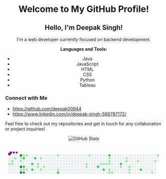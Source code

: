 <div align="center">

# Welcome to My GitHub Profile!

## Hello, I'm Deepak Singh!

I'm a web developer currently focused on backend development.

**Languages and Tools:**
- Java
- JavaScript
- HTML
- CSS
- Python
- Tableau

</div>

### Connect with Me

- https://github.com/deepak00944
- https://www.linkedin.com/in/deepak-singh-566787172/

Feel free to check out my repositories and get in touch for any collaboration or project inquiries!

<div align="center">

![GitHub Stats](https://github-readme-stats.vercel.app/api?username=deepak00944&show_icons=true&theme=radical)

</div>

### 
<svg viewBox="-16 -32 880 192" width="880" height="192" xmlns="http://www.w3.org/2000/svg"><desc>Generated with https://github.com/Platane/snk</desc><style>:root{--cb:#1b1f230a;--cs:purple;--ce:#ebedf0;--c0:#ebedf0;--c1:#9be9a8;--c2:#40c463;--c3:#30a14e;--c4:#216e39}.c{shape-rendering:geometricPrecision;fill:var(--ce);stroke-width:1px;stroke:var(--cb);animation:none 23500ms linear infinite;width:12px;height:12px}@keyframes c0{5.1%{fill:var(--c1)}5.12%,100%{fill:var(--ce)}}.c.c0{fill:var(--c1);animation-name:c0}@keyframes c1{4.25%{fill:var(--c1)}4.27%,100%{fill:var(--ce)}}.c.c1{fill:var(--c1);animation-name:c1}@keyframes c2{4.67%{fill:var(--c1)}4.69%,100%{fill:var(--ce)}}.c.c2{fill:var(--c1);animation-name:c2}@keyframes c3{1.69%{fill:var(--c1)}1.71%,100%{fill:var(--ce)}}.c.c3{fill:var(--c1);animation-name:c3}@keyframes c4{97.44%{fill:var(--c4)}97.46%,100%{fill:var(--ce)}}.c.c4{fill:var(--c4);animation-name:c4}@keyframes c5{2.54%{fill:var(--c1)}2.56%,100%{fill:var(--ce)}}.c.c5{fill:var(--c1);animation-name:c5}@keyframes c6{2.97%{fill:var(--c1)}2.99%,100%{fill:var(--ce)}}.c.c6{fill:var(--c1);animation-name:c6}@keyframes c7{95.73%{fill:var(--c4)}95.75%,100%{fill:var(--ce)}}.c.c7{fill:var(--c4);animation-name:c7}@keyframes c8{7.65%{fill:var(--c1)}7.67%,100%{fill:var(--ce)}}.c.c8{fill:var(--c1);animation-name:c8}@keyframes c9{94.88%{fill:var(--c4)}94.9%,100%{fill:var(--ce)}}.c.c9{fill:var(--c4);animation-name:c9}@keyframes ca{23.82%{fill:var(--c1)}23.84%,100%{fill:var(--ce)}}.c.ca{fill:var(--c1);animation-name:ca}@keyframes cb{92.33%{fill:var(--c2)}92.35%,100%{fill:var(--ce)}}.c.cb{fill:var(--c2);animation-name:cb}@keyframes cc{93.61%{fill:var(--c2)}93.63%,100%{fill:var(--ce)}}.c.cc{fill:var(--c2);animation-name:cc}@keyframes cd{8.08%{fill:var(--c1)}8.1%,100%{fill:var(--ce)}}.c.cd{fill:var(--c1);animation-name:cd}@keyframes ce{94.46%{fill:var(--c3)}94.48%,100%{fill:var(--ce)}}.c.ce{fill:var(--c3);animation-name:ce}@keyframes cf{23.39%{fill:var(--c1)}23.41%,100%{fill:var(--ce)}}.c.cf{fill:var(--c1);animation-name:cf}@keyframes cg{8.5%{fill:var(--c1)}8.52%,100%{fill:var(--ce)}}.c.cg{fill:var(--c1);animation-name:cg}@keyframes ch{89.35%{fill:var(--c2)}89.37%,100%{fill:var(--ce)}}.c.ch{fill:var(--c2);animation-name:ch}@keyframes ci{88.5%{fill:var(--c2)}88.52%,100%{fill:var(--ce)}}.c.ci{fill:var(--c2);animation-name:ci}@keyframes cj{90.63%{fill:var(--c2)}90.65%,100%{fill:var(--ce)}}.c.cj{fill:var(--c2);animation-name:cj}@keyframes ck{11.05%{fill:var(--c1)}11.07%,100%{fill:var(--ce)}}.c.ck{fill:var(--c1);animation-name:ck}@keyframes cl{10.63%{fill:var(--c1)}10.65%,100%{fill:var(--ce)}}.c.cl{fill:var(--c1);animation-name:cl}@keyframes cm{20.84%{fill:var(--c1)}20.86%,100%{fill:var(--ce)}}.c.cm{fill:var(--c1);animation-name:cm}@keyframes cn{13.18%{fill:var(--c1)}13.2%,100%{fill:var(--ce)}}.c.cn{fill:var(--c1);animation-name:cn}@keyframes co{12.33%{fill:var(--c1)}12.35%,100%{fill:var(--ce)}}.c.co{fill:var(--c1);animation-name:co}@keyframes cp{17.86%{fill:var(--c1)}17.88%,100%{fill:var(--ce)}}.c.cp{fill:var(--c1);animation-name:cp}@keyframes cq{15.73%{fill:var(--c1)}15.75%,100%{fill:var(--ce)}}.c.cq{fill:var(--c1);animation-name:cq}@keyframes cr{84.25%{fill:var(--c2)}84.27%,100%{fill:var(--ce)}}.c.cr{fill:var(--c2);animation-name:cr}@keyframes cs{36.16%{fill:var(--c1)}36.18%,100%{fill:var(--ce)}}.c.cs{fill:var(--c1);animation-name:cs}@keyframes ct{36.59%{fill:var(--c1)}36.61%,100%{fill:var(--ce)}}.c.ct{fill:var(--c1);animation-name:ct}@keyframes cu{34.46%{fill:var(--c1)}34.48%,100%{fill:var(--ce)}}.c.cu{fill:var(--c1);animation-name:cu}@keyframes cv{77.44%{fill:var(--c2)}77.46%,100%{fill:var(--ce)}}.c.cv{fill:var(--c2);animation-name:cv}@keyframes cw{39.14%{fill:var(--c1)}39.16%,100%{fill:var(--ce)}}.c.cw{fill:var(--c1);animation-name:cw}@keyframes cx{39.56%{fill:var(--c1)}39.58%,100%{fill:var(--ce)}}.c.cx{fill:var(--c1);animation-name:cx}@keyframes cy{76.16%{fill:var(--c2)}76.18%,100%{fill:var(--ce)}}.c.cy{fill:var(--c2);animation-name:cy}@keyframes cz{39.99%{fill:var(--c1)}40.01%,100%{fill:var(--ce)}}.c.cz{fill:var(--c1);animation-name:cz}@keyframes c10{73.18%{fill:var(--c2)}73.2%,100%{fill:var(--ce)}}.c.c10{fill:var(--c2);animation-name:c10}@keyframes c11{41.27%{fill:var(--c1)}41.29%,100%{fill:var(--ce)}}.c.c11{fill:var(--c1);animation-name:c11}@keyframes c12{40.84%{fill:var(--c1)}40.86%,100%{fill:var(--ce)}}.c.c12{fill:var(--c1);animation-name:c12}@keyframes c13{40.42%{fill:var(--c1)}40.44%,100%{fill:var(--ce)}}.c.c13{fill:var(--c1);animation-name:c13}@keyframes c14{50.63%{fill:var(--c1)}50.65%,100%{fill:var(--ce)}}.c.c14{fill:var(--c1);animation-name:c14}@keyframes c15{51.05%{fill:var(--c1)}51.07%,100%{fill:var(--ce)}}.c.c15{fill:var(--c1);animation-name:c15}@keyframes c16{51.48%{fill:var(--c1)}51.5%,100%{fill:var(--ce)}}.c.c16{fill:var(--c1);animation-name:c16}@keyframes c17{70.2%{fill:var(--c2)}70.22%,100%{fill:var(--ce)}}.c.c17{fill:var(--c2);animation-name:c17}@keyframes c18{48.5%{fill:var(--c1)}48.52%,100%{fill:var(--ce)}}.c.c18{fill:var(--c1);animation-name:c18}@keyframes c19{43.82%{fill:var(--c1)}43.84%,100%{fill:var(--ce)}}.c.c19{fill:var(--c1);animation-name:c19}@keyframes c1a{44.25%{fill:var(--c1)}44.27%,100%{fill:var(--ce)}}.c.c1a{fill:var(--c1);animation-name:c1a}@keyframes c1b{45.52%{fill:var(--c1)}45.54%,100%{fill:var(--ce)}}.c.c1b{fill:var(--c1);animation-name:c1b}@keyframes c1c{45.95%{fill:var(--c1)}45.97%,100%{fill:var(--ce)}}.c.c1c{fill:var(--c1);animation-name:c1c}@keyframes c1d{46.37%{fill:var(--c1)}46.39%,100%{fill:var(--ce)}}.c.c1d{fill:var(--c1);animation-name:c1d}@keyframes c1e{57.01%{fill:var(--c1)}57.03%,100%{fill:var(--ce)}}.c.c1e{fill:var(--c1);animation-name:c1e}@keyframes c1f{66.37%{fill:var(--c2)}66.39%,100%{fill:var(--ce)}}.c.c1f{fill:var(--c2);animation-name:c1f}@keyframes c1g{64.25%{fill:var(--c1)}64.27%,100%{fill:var(--ce)}}.c.c1g{fill:var(--c1);animation-name:c1g}@keyframes c1h{59.56%{fill:var(--c1)}59.58%,100%{fill:var(--ce)}}.c.c1h{fill:var(--c1);animation-name:c1h}@keyframes c1i{60.84%{fill:var(--c1)}60.86%,100%{fill:var(--ce)}}.c.c1i{fill:var(--c1);animation-name:c1i}.u{transform-origin:0 0;transform:scale(0,1);animation:none linear 23500ms infinite}@keyframes u0{1.69%{transform:scale(0.000,1)}1.71%,2.54%{transform:scale(0.025,1)}2.56%,2.97%{transform:scale(0.050,1)}2.99%,4.25%{transform:scale(0.075,1)}4.27%,4.67%{transform:scale(0.100,1)}4.69%,5.1%{transform:scale(0.125,1)}5.12%,7.65%{transform:scale(0.150,1)}7.67%,8.08%{transform:scale(0.175,1)}8.1%,8.5%{transform:scale(0.200,1)}8.52%,10.63%{transform:scale(0.225,1)}10.65%,11.05%{transform:scale(0.250,1)}11.07%,12.33%{transform:scale(0.275,1)}12.35%,13.18%{transform:scale(0.300,1)}13.2%,15.73%{transform:scale(0.325,1)}15.75%,17.86%{transform:scale(0.350,1)}17.88%,20.84%{transform:scale(0.375,1)}20.86%,23.39%{transform:scale(0.400,1)}23.41%,23.82%{transform:scale(0.425,1)}23.84%,34.46%{transform:scale(0.450,1)}34.48%,36.16%{transform:scale(0.475,1)}36.18%,36.59%{transform:scale(0.500,1)}36.61%,39.14%{transform:scale(0.525,1)}39.16%,39.56%{transform:scale(0.550,1)}39.58%,39.99%{transform:scale(0.575,1)}40.01%,40.42%{transform:scale(0.600,1)}40.44%,40.84%{transform:scale(0.625,1)}40.86%,41.27%{transform:scale(0.650,1)}41.29%,43.82%{transform:scale(0.675,1)}43.84%,44.25%{transform:scale(0.700,1)}44.27%,45.52%{transform:scale(0.725,1)}45.54%,45.95%{transform:scale(0.750,1)}45.97%,46.37%{transform:scale(0.775,1)}46.39%,48.5%{transform:scale(0.800,1)}48.52%,50.63%{transform:scale(0.825,1)}50.65%,51.05%{transform:scale(0.850,1)}51.07%,51.48%{transform:scale(0.875,1)}51.5%,57.01%{transform:scale(0.900,1)}57.03%,59.56%{transform:scale(0.925,1)}59.58%,60.84%{transform:scale(0.950,1)}60.86%,64.25%{transform:scale(0.975,1)}64.27%,100%{transform:scale(1.000,1)}}.u.u0{fill:var(--c1);animation-name:u0;transform-origin:0.0px 0}@keyframes u1{66.37%{transform:scale(0.000,1)}66.39%,70.2%{transform:scale(0.091,1)}70.22%,73.18%{transform:scale(0.182,1)}73.2%,76.16%{transform:scale(0.273,1)}76.18%,77.44%{transform:scale(0.364,1)}77.46%,84.25%{transform:scale(0.455,1)}84.27%,88.5%{transform:scale(0.545,1)}88.52%,89.35%{transform:scale(0.636,1)}89.37%,90.63%{transform:scale(0.727,1)}90.65%,92.33%{transform:scale(0.818,1)}92.35%,93.61%{transform:scale(0.909,1)}93.63%,100%{transform:scale(1.000,1)}}.u.u1{fill:var(--c2);animation-name:u1;transform-origin:616.7px 0}@keyframes u2{94.46%{transform:scale(0.000,1)}94.48%,100%{transform:scale(1.000,1)}}.u.u2{fill:var(--c3);animation-name:u2;transform-origin:786.3px 0}@keyframes u3{94.88%{transform:scale(0.000,1)}94.9%,95.73%{transform:scale(0.333,1)}95.75%,97.44%{transform:scale(0.667,1)}97.46%,100%{transform:scale(1.000,1)}}.u.u3{fill:var(--c4);animation-name:u3;transform-origin:801.7px 0}.s{shape-rendering:geometricPrecision;fill:var(--cs);animation:none linear 23500ms infinite}@keyframes s0{0%,99.57%{transform:translate(0px,-16px)}0.43%{transform:translate(0px,0px)}1.28%{transform:translate(32px,0px)}1.7%{transform:translate(32px,16px)}2.55%{transform:translate(64px,16px)}2.98%{transform:translate(64px,32px)}4.26%{transform:translate(16px,32px)}4.68%{transform:translate(16px,48px)}5.11%{transform:translate(0px,48px)}5.53%{transform:translate(0px,64px)}6.81%{transform:translate(48px,64px)}7.23%{transform:translate(48px,80px)}8.94%{transform:translate(112px,80px)}9.36%{transform:translate(112px,64px)}10.64%{transform:translate(160px,64px)}11.06%{transform:translate(160px,48px)}11.91%{transform:translate(192px,48px)}12.34%{transform:translate(192px,64px)}12.77%{transform:translate(176px,64px)}13.19%{transform:translate(176px,80px)}15.74%{transform:translate(272px,80px)}17.87%{transform:translate(272px,0px)}20.43%{transform:translate(176px,0px)}20.85%{transform:translate(176px,16px)}21.28%{transform:translate(160px,16px)}21.7%{transform:translate(160px,0px)}23.83%{transform:translate(80px,0px)}24.26%{transform:translate(80px,-16px)}34.04%{transform:translate(448px,-16px)}34.47%{transform:translate(448px,0px)}34.89%{transform:translate(432px,0px)}36.6%{transform:translate(432px,64px)}37.87%{transform:translate(480px,64px)}38.3%{transform:translate(480px,48px)}40.43%{transform:translate(560px,48px)}41.28%{transform:translate(560px,16px)}43.83%{transform:translate(656px,16px)}44.26%{transform:translate(656px,32px)}44.68%{transform:translate(672px,32px)}46.38%{transform:translate(672px,96px)}46.81%{transform:translate(656px,96px)}47.66%{transform:translate(656px,64px)}50.21%{transform:translate(560px,64px)}51.06%{transform:translate(560px,96px)}55.32%{transform:translate(720px,96px)}57.02%{transform:translate(720px,32px)}60%{transform:translate(832px,32px)}60.85%{transform:translate(832px,0px)}61.7%{transform:translate(800px,0px)}64.26%{transform:translate(800px,96px)}64.68%{transform:translate(784px,96px)}65.11%{transform:translate(784px,80px)}66.38%{transform:translate(736px,80px)}67.23%{transform:translate(736px,48px)}70.21%{transform:translate(624px,48px)}71.49%{transform:translate(624px,0px)}74.04%{transform:translate(528px,0px)}76.17%{transform:translate(528px,80px)}76.6%{transform:translate(512px,80px)}77.02%{transform:translate(512px,64px)}83.4%{transform:translate(272px,64px)}84.26%{transform:translate(272px,96px)}84.68%{transform:translate(256px,96px)}85.11%{transform:translate(256px,80px)}88.51%{transform:translate(128px,80px)}89.36%{transform:translate(128px,48px)}89.79%{transform:translate(144px,48px)}90.64%{transform:translate(144px,16px)}92.34%{transform:translate(80px,16px)}94.47%{transform:translate(80px,96px)}94.89%{transform:translate(64px,96px)}97.87%{transform:translate(64px,-16px)}}.s.s0{transform:translate(0px,-16px);animation-name:s0}@keyframes s1{0%,99.57%{transform:translate(16px,-16px)}0.43%{transform:translate(0px,-16px)}0.85%{transform:translate(0px,0px)}1.7%{transform:translate(32px,0px)}2.13%{transform:translate(32px,16px)}2.98%{transform:translate(64px,16px)}3.4%{transform:translate(64px,32px)}4.68%{transform:translate(16px,32px)}5.11%{transform:translate(16px,48px)}5.53%{transform:translate(0px,48px)}5.96%{transform:translate(0px,64px)}7.23%{transform:translate(48px,64px)}7.66%{transform:translate(48px,80px)}9.36%{transform:translate(112px,80px)}9.79%{transform:translate(112px,64px)}11.06%{transform:translate(160px,64px)}11.49%{transform:translate(160px,48px)}12.34%{transform:translate(192px,48px)}12.77%{transform:translate(192px,64px)}13.19%{transform:translate(176px,64px)}13.62%{transform:translate(176px,80px)}16.17%{transform:translate(272px,80px)}18.3%{transform:translate(272px,0px)}20.85%{transform:translate(176px,0px)}21.28%{transform:translate(176px,16px)}21.7%{transform:translate(160px,16px)}22.13%{transform:translate(160px,0px)}24.26%{transform:translate(80px,0px)}24.68%{transform:translate(80px,-16px)}34.47%{transform:translate(448px,-16px)}34.89%{transform:translate(448px,0px)}35.32%{transform:translate(432px,0px)}37.02%{transform:translate(432px,64px)}38.3%{transform:translate(480px,64px)}38.72%{transform:translate(480px,48px)}40.85%{transform:translate(560px,48px)}41.7%{transform:translate(560px,16px)}44.26%{transform:translate(656px,16px)}44.68%{transform:translate(656px,32px)}45.11%{transform:translate(672px,32px)}46.81%{transform:translate(672px,96px)}47.23%{transform:translate(656px,96px)}48.09%{transform:translate(656px,64px)}50.64%{transform:translate(560px,64px)}51.49%{transform:translate(560px,96px)}55.74%{transform:translate(720px,96px)}57.45%{transform:translate(720px,32px)}60.43%{transform:translate(832px,32px)}61.28%{transform:translate(832px,0px)}62.13%{transform:translate(800px,0px)}64.68%{transform:translate(800px,96px)}65.11%{transform:translate(784px,96px)}65.53%{transform:translate(784px,80px)}66.81%{transform:translate(736px,80px)}67.66%{transform:translate(736px,48px)}70.64%{transform:translate(624px,48px)}71.91%{transform:translate(624px,0px)}74.47%{transform:translate(528px,0px)}76.6%{transform:translate(528px,80px)}77.02%{transform:translate(512px,80px)}77.45%{transform:translate(512px,64px)}83.83%{transform:translate(272px,64px)}84.68%{transform:translate(272px,96px)}85.11%{transform:translate(256px,96px)}85.53%{transform:translate(256px,80px)}88.94%{transform:translate(128px,80px)}89.79%{transform:translate(128px,48px)}90.21%{transform:translate(144px,48px)}91.06%{transform:translate(144px,16px)}92.77%{transform:translate(80px,16px)}94.89%{transform:translate(80px,96px)}95.32%{transform:translate(64px,96px)}98.3%{transform:translate(64px,-16px)}}.s.s1{transform:translate(16px,-16px);animation-name:s1}@keyframes s2{0%,99.57%{transform:translate(32px,-16px)}0.85%{transform:translate(0px,-16px)}1.28%{transform:translate(0px,0px)}2.13%{transform:translate(32px,0px)}2.55%{transform:translate(32px,16px)}3.4%{transform:translate(64px,16px)}3.83%{transform:translate(64px,32px)}5.11%{transform:translate(16px,32px)}5.53%{transform:translate(16px,48px)}5.96%{transform:translate(0px,48px)}6.38%{transform:translate(0px,64px)}7.66%{transform:translate(48px,64px)}8.09%{transform:translate(48px,80px)}9.79%{transform:translate(112px,80px)}10.21%{transform:translate(112px,64px)}11.49%{transform:translate(160px,64px)}11.91%{transform:translate(160px,48px)}12.77%{transform:translate(192px,48px)}13.19%{transform:translate(192px,64px)}13.62%{transform:translate(176px,64px)}14.04%{transform:translate(176px,80px)}16.6%{transform:translate(272px,80px)}18.72%{transform:translate(272px,0px)}21.28%{transform:translate(176px,0px)}21.7%{transform:translate(176px,16px)}22.13%{transform:translate(160px,16px)}22.55%{transform:translate(160px,0px)}24.68%{transform:translate(80px,0px)}25.11%{transform:translate(80px,-16px)}34.89%{transform:translate(448px,-16px)}35.32%{transform:translate(448px,0px)}35.74%{transform:translate(432px,0px)}37.45%{transform:translate(432px,64px)}38.72%{transform:translate(480px,64px)}39.15%{transform:translate(480px,48px)}41.28%{transform:translate(560px,48px)}42.13%{transform:translate(560px,16px)}44.68%{transform:translate(656px,16px)}45.11%{transform:translate(656px,32px)}45.53%{transform:translate(672px,32px)}47.23%{transform:translate(672px,96px)}47.66%{transform:translate(656px,96px)}48.51%{transform:translate(656px,64px)}51.06%{transform:translate(560px,64px)}51.91%{transform:translate(560px,96px)}56.17%{transform:translate(720px,96px)}57.87%{transform:translate(720px,32px)}60.85%{transform:translate(832px,32px)}61.7%{transform:translate(832px,0px)}62.55%{transform:translate(800px,0px)}65.11%{transform:translate(800px,96px)}65.53%{transform:translate(784px,96px)}65.96%{transform:translate(784px,80px)}67.23%{transform:translate(736px,80px)}68.09%{transform:translate(736px,48px)}71.06%{transform:translate(624px,48px)}72.34%{transform:translate(624px,0px)}74.89%{transform:translate(528px,0px)}77.02%{transform:translate(528px,80px)}77.45%{transform:translate(512px,80px)}77.87%{transform:translate(512px,64px)}84.26%{transform:translate(272px,64px)}85.11%{transform:translate(272px,96px)}85.53%{transform:translate(256px,96px)}85.96%{transform:translate(256px,80px)}89.36%{transform:translate(128px,80px)}90.21%{transform:translate(128px,48px)}90.64%{transform:translate(144px,48px)}91.49%{transform:translate(144px,16px)}93.19%{transform:translate(80px,16px)}95.32%{transform:translate(80px,96px)}95.74%{transform:translate(64px,96px)}98.72%{transform:translate(64px,-16px)}}.s.s2{transform:translate(32px,-16px);animation-name:s2}@keyframes s3{0%,99.57%{transform:translate(48px,-16px)}1.28%{transform:translate(0px,-16px)}1.7%{transform:translate(0px,0px)}2.55%{transform:translate(32px,0px)}2.98%{transform:translate(32px,16px)}3.83%{transform:translate(64px,16px)}4.26%{transform:translate(64px,32px)}5.53%{transform:translate(16px,32px)}5.96%{transform:translate(16px,48px)}6.38%{transform:translate(0px,48px)}6.81%{transform:translate(0px,64px)}8.09%{transform:translate(48px,64px)}8.51%{transform:translate(48px,80px)}10.21%{transform:translate(112px,80px)}10.64%{transform:translate(112px,64px)}11.91%{transform:translate(160px,64px)}12.34%{transform:translate(160px,48px)}13.19%{transform:translate(192px,48px)}13.62%{transform:translate(192px,64px)}14.04%{transform:translate(176px,64px)}14.47%{transform:translate(176px,80px)}17.02%{transform:translate(272px,80px)}19.15%{transform:translate(272px,0px)}21.7%{transform:translate(176px,0px)}22.13%{transform:translate(176px,16px)}22.55%{transform:translate(160px,16px)}22.98%{transform:translate(160px,0px)}25.11%{transform:translate(80px,0px)}25.53%{transform:translate(80px,-16px)}35.32%{transform:translate(448px,-16px)}35.74%{transform:translate(448px,0px)}36.17%{transform:translate(432px,0px)}37.87%{transform:translate(432px,64px)}39.15%{transform:translate(480px,64px)}39.57%{transform:translate(480px,48px)}41.7%{transform:translate(560px,48px)}42.55%{transform:translate(560px,16px)}45.11%{transform:translate(656px,16px)}45.53%{transform:translate(656px,32px)}45.96%{transform:translate(672px,32px)}47.66%{transform:translate(672px,96px)}48.09%{transform:translate(656px,96px)}48.94%{transform:translate(656px,64px)}51.49%{transform:translate(560px,64px)}52.34%{transform:translate(560px,96px)}56.6%{transform:translate(720px,96px)}58.3%{transform:translate(720px,32px)}61.28%{transform:translate(832px,32px)}62.13%{transform:translate(832px,0px)}62.98%{transform:translate(800px,0px)}65.53%{transform:translate(800px,96px)}65.96%{transform:translate(784px,96px)}66.38%{transform:translate(784px,80px)}67.66%{transform:translate(736px,80px)}68.51%{transform:translate(736px,48px)}71.49%{transform:translate(624px,48px)}72.77%{transform:translate(624px,0px)}75.32%{transform:translate(528px,0px)}77.45%{transform:translate(528px,80px)}77.87%{transform:translate(512px,80px)}78.3%{transform:translate(512px,64px)}84.68%{transform:translate(272px,64px)}85.53%{transform:translate(272px,96px)}85.96%{transform:translate(256px,96px)}86.38%{transform:translate(256px,80px)}89.79%{transform:translate(128px,80px)}90.64%{transform:translate(128px,48px)}91.06%{transform:translate(144px,48px)}91.91%{transform:translate(144px,16px)}93.62%{transform:translate(80px,16px)}95.74%{transform:translate(80px,96px)}96.17%{transform:translate(64px,96px)}99.15%{transform:translate(64px,-16px)}}.s.s3{transform:translate(48px,-16px);animation-name:s3}</style><rect class="c" x="2" y="2" rx="2" ry="2"/><rect class="c" x="2" y="18" rx="2" ry="2"/><rect class="c" x="2" y="34" rx="2" ry="2"/><rect class="c c0" x="2" y="50" rx="2" ry="2"/><rect class="c" x="2" y="66" rx="2" ry="2"/><rect class="c" x="2" y="82" rx="2" ry="2"/><rect class="c" x="2" y="98" rx="2" ry="2"/><rect class="c" x="18" y="2" rx="2" ry="2"/><rect class="c" x="18" y="18" rx="2" ry="2"/><rect class="c c1" x="18" y="34" rx="2" ry="2"/><rect class="c c2" x="18" y="50" rx="2" ry="2"/><rect class="c" x="18" y="66" rx="2" ry="2"/><rect class="c" x="18" y="82" rx="2" ry="2"/><rect class="c" x="18" y="98" rx="2" ry="2"/><rect class="c" x="34" y="2" rx="2" ry="2"/><rect class="c c3" x="34" y="18" rx="2" ry="2"/><rect class="c" x="34" y="34" rx="2" ry="2"/><rect class="c" x="34" y="50" rx="2" ry="2"/><rect class="c" x="34" y="66" rx="2" ry="2"/><rect class="c" x="34" y="82" rx="2" ry="2"/><rect class="c" x="34" y="98" rx="2" ry="2"/><rect class="c" x="50" y="2" rx="2" ry="2"/><rect class="c" x="50" y="18" rx="2" ry="2"/><rect class="c" x="50" y="34" rx="2" ry="2"/><rect class="c" x="50" y="50" rx="2" ry="2"/><rect class="c" x="50" y="66" rx="2" ry="2"/><rect class="c" x="50" y="82" rx="2" ry="2"/><rect class="c" x="50" y="98" rx="2" ry="2"/><rect class="c c4" x="66" y="2" rx="2" ry="2"/><rect class="c c5" x="66" y="18" rx="2" ry="2"/><rect class="c c6" x="66" y="34" rx="2" ry="2"/><rect class="c" x="66" y="50" rx="2" ry="2"/><rect class="c c7" x="66" y="66" rx="2" ry="2"/><rect class="c c8" x="66" y="82" rx="2" ry="2"/><rect class="c c9" x="66" y="98" rx="2" ry="2"/><rect class="c ca" x="82" y="2" rx="2" ry="2"/><rect class="c cb" x="82" y="18" rx="2" ry="2"/><rect class="c" x="82" y="34" rx="2" ry="2"/><rect class="c" x="82" y="50" rx="2" ry="2"/><rect class="c cc" x="82" y="66" rx="2" ry="2"/><rect class="c cd" x="82" y="82" rx="2" ry="2"/><rect class="c ce" x="82" y="98" rx="2" ry="2"/><rect class="c cf" x="98" y="2" rx="2" ry="2"/><rect class="c" x="98" y="18" rx="2" ry="2"/><rect class="c" x="98" y="34" rx="2" ry="2"/><rect class="c" x="98" y="50" rx="2" ry="2"/><rect class="c" x="98" y="66" rx="2" ry="2"/><rect class="c cg" x="98" y="82" rx="2" ry="2"/><rect class="c" x="98" y="98" rx="2" ry="2"/><rect class="c" x="114" y="2" rx="2" ry="2"/><rect class="c" x="114" y="18" rx="2" ry="2"/><rect class="c" x="114" y="34" rx="2" ry="2"/><rect class="c" x="114" y="50" rx="2" ry="2"/><rect class="c" x="114" y="66" rx="2" ry="2"/><rect class="c" x="114" y="82" rx="2" ry="2"/><rect class="c" x="114" y="98" rx="2" ry="2"/><rect class="c" x="130" y="2" rx="2" ry="2"/><rect class="c" x="130" y="18" rx="2" ry="2"/><rect class="c" x="130" y="34" rx="2" ry="2"/><rect class="c ch" x="130" y="50" rx="2" ry="2"/><rect class="c" x="130" y="66" rx="2" ry="2"/><rect class="c ci" x="130" y="82" rx="2" ry="2"/><rect class="c" x="130" y="98" rx="2" ry="2"/><rect class="c" x="146" y="2" rx="2" ry="2"/><rect class="c cj" x="146" y="18" rx="2" ry="2"/><rect class="c" x="146" y="34" rx="2" ry="2"/><rect class="c" x="146" y="50" rx="2" ry="2"/><rect class="c" x="146" y="66" rx="2" ry="2"/><rect class="c" x="146" y="82" rx="2" ry="2"/><rect class="c" x="146" y="98" rx="2" ry="2"/><rect class="c" x="162" y="2" rx="2" ry="2"/><rect class="c" x="162" y="18" rx="2" ry="2"/><rect class="c" x="162" y="34" rx="2" ry="2"/><rect class="c ck" x="162" y="50" rx="2" ry="2"/><rect class="c cl" x="162" y="66" rx="2" ry="2"/><rect class="c" x="162" y="82" rx="2" ry="2"/><rect class="c" x="162" y="98" rx="2" ry="2"/><rect class="c" x="178" y="2" rx="2" ry="2"/><rect class="c cm" x="178" y="18" rx="2" ry="2"/><rect class="c" x="178" y="34" rx="2" ry="2"/><rect class="c" x="178" y="50" rx="2" ry="2"/><rect class="c" x="178" y="66" rx="2" ry="2"/><rect class="c cn" x="178" y="82" rx="2" ry="2"/><rect class="c" x="178" y="98" rx="2" ry="2"/><rect class="c" x="194" y="2" rx="2" ry="2"/><rect class="c" x="194" y="18" rx="2" ry="2"/><rect class="c" x="194" y="34" rx="2" ry="2"/><rect class="c" x="194" y="50" rx="2" ry="2"/><rect class="c co" x="194" y="66" rx="2" ry="2"/><rect class="c" x="194" y="82" rx="2" ry="2"/><rect class="c" x="194" y="98" rx="2" ry="2"/><rect class="c" x="210" y="2" rx="2" ry="2"/><rect class="c" x="210" y="18" rx="2" ry="2"/><rect class="c" x="210" y="34" rx="2" ry="2"/><rect class="c" x="210" y="50" rx="2" ry="2"/><rect class="c" x="210" y="66" rx="2" ry="2"/><rect class="c" x="210" y="82" rx="2" ry="2"/><rect class="c" x="210" y="98" rx="2" ry="2"/><rect class="c" x="226" y="2" rx="2" ry="2"/><rect class="c" x="226" y="18" rx="2" ry="2"/><rect class="c" x="226" y="34" rx="2" ry="2"/><rect class="c" x="226" y="50" rx="2" ry="2"/><rect class="c" x="226" y="66" rx="2" ry="2"/><rect class="c" x="226" y="82" rx="2" ry="2"/><rect class="c" x="226" y="98" rx="2" ry="2"/><rect class="c" x="242" y="2" rx="2" ry="2"/><rect class="c" x="242" y="18" rx="2" ry="2"/><rect class="c" x="242" y="34" rx="2" ry="2"/><rect class="c" x="242" y="50" rx="2" ry="2"/><rect class="c" x="242" y="66" rx="2" ry="2"/><rect class="c" x="242" y="82" rx="2" ry="2"/><rect class="c" x="242" y="98" rx="2" ry="2"/><rect class="c" x="258" y="2" rx="2" ry="2"/><rect class="c" x="258" y="18" rx="2" ry="2"/><rect class="c" x="258" y="34" rx="2" ry="2"/><rect class="c" x="258" y="50" rx="2" ry="2"/><rect class="c" x="258" y="66" rx="2" ry="2"/><rect class="c" x="258" y="82" rx="2" ry="2"/><rect class="c" x="258" y="98" rx="2" ry="2"/><rect class="c cp" x="274" y="2" rx="2" ry="2"/><rect class="c" x="274" y="18" rx="2" ry="2"/><rect class="c" x="274" y="34" rx="2" ry="2"/><rect class="c" x="274" y="50" rx="2" ry="2"/><rect class="c" x="274" y="66" rx="2" ry="2"/><rect class="c cq" x="274" y="82" rx="2" ry="2"/><rect class="c cr" x="274" y="98" rx="2" ry="2"/><rect class="c" x="290" y="2" rx="2" ry="2"/><rect class="c" x="290" y="18" rx="2" ry="2"/><rect class="c" x="290" y="34" rx="2" ry="2"/><rect class="c" x="290" y="50" rx="2" ry="2"/><rect class="c" x="290" y="66" rx="2" ry="2"/><rect class="c" x="290" y="82" rx="2" ry="2"/><rect class="c" x="290" y="98" rx="2" ry="2"/><rect class="c" x="306" y="2" rx="2" ry="2"/><rect class="c" x="306" y="18" rx="2" ry="2"/><rect class="c" x="306" y="34" rx="2" ry="2"/><rect class="c" x="306" y="50" rx="2" ry="2"/><rect class="c" x="306" y="66" rx="2" ry="2"/><rect class="c" x="306" y="82" rx="2" ry="2"/><rect class="c" x="306" y="98" rx="2" ry="2"/><rect class="c" x="322" y="2" rx="2" ry="2"/><rect class="c" x="322" y="18" rx="2" ry="2"/><rect class="c" x="322" y="34" rx="2" ry="2"/><rect class="c" x="322" y="50" rx="2" ry="2"/><rect class="c" x="322" y="66" rx="2" ry="2"/><rect class="c" x="322" y="82" rx="2" ry="2"/><rect class="c" x="322" y="98" rx="2" ry="2"/><rect class="c" x="338" y="2" rx="2" ry="2"/><rect class="c" x="338" y="18" rx="2" ry="2"/><rect class="c" x="338" y="34" rx="2" ry="2"/><rect class="c" x="338" y="50" rx="2" ry="2"/><rect class="c" x="338" y="66" rx="2" ry="2"/><rect class="c" x="338" y="82" rx="2" ry="2"/><rect class="c" x="338" y="98" rx="2" ry="2"/><rect class="c" x="354" y="2" rx="2" ry="2"/><rect class="c" x="354" y="18" rx="2" ry="2"/><rect class="c" x="354" y="34" rx="2" ry="2"/><rect class="c" x="354" y="50" rx="2" ry="2"/><rect class="c" x="354" y="66" rx="2" ry="2"/><rect class="c" x="354" y="82" rx="2" ry="2"/><rect class="c" x="354" y="98" rx="2" ry="2"/><rect class="c" x="370" y="2" rx="2" ry="2"/><rect class="c" x="370" y="18" rx="2" ry="2"/><rect class="c" x="370" y="34" rx="2" ry="2"/><rect class="c" x="370" y="50" rx="2" ry="2"/><rect class="c" x="370" y="66" rx="2" ry="2"/><rect class="c" x="370" y="82" rx="2" ry="2"/><rect class="c" x="370" y="98" rx="2" ry="2"/><rect class="c" x="386" y="2" rx="2" ry="2"/><rect class="c" x="386" y="18" rx="2" ry="2"/><rect class="c" x="386" y="34" rx="2" ry="2"/><rect class="c" x="386" y="50" rx="2" ry="2"/><rect class="c" x="386" y="66" rx="2" ry="2"/><rect class="c" x="386" y="82" rx="2" ry="2"/><rect class="c" x="386" y="98" rx="2" ry="2"/><rect class="c" x="402" y="2" rx="2" ry="2"/><rect class="c" x="402" y="18" rx="2" ry="2"/><rect class="c" x="402" y="34" rx="2" ry="2"/><rect class="c" x="402" y="50" rx="2" ry="2"/><rect class="c" x="402" y="66" rx="2" ry="2"/><rect class="c" x="402" y="82" rx="2" ry="2"/><rect class="c" x="402" y="98" rx="2" ry="2"/><rect class="c" x="418" y="2" rx="2" ry="2"/><rect class="c" x="418" y="18" rx="2" ry="2"/><rect class="c" x="418" y="34" rx="2" ry="2"/><rect class="c" x="418" y="50" rx="2" ry="2"/><rect class="c" x="418" y="66" rx="2" ry="2"/><rect class="c" x="418" y="82" rx="2" ry="2"/><rect class="c" x="418" y="98" rx="2" ry="2"/><rect class="c" x="434" y="2" rx="2" ry="2"/><rect class="c" x="434" y="18" rx="2" ry="2"/><rect class="c" x="434" y="34" rx="2" ry="2"/><rect class="c cs" x="434" y="50" rx="2" ry="2"/><rect class="c ct" x="434" y="66" rx="2" ry="2"/><rect class="c" x="434" y="82" rx="2" ry="2"/><rect class="c" x="434" y="98" rx="2" ry="2"/><rect class="c cu" x="450" y="2" rx="2" ry="2"/><rect class="c" x="450" y="18" rx="2" ry="2"/><rect class="c" x="450" y="34" rx="2" ry="2"/><rect class="c" x="450" y="50" rx="2" ry="2"/><rect class="c" x="450" y="66" rx="2" ry="2"/><rect class="c" x="450" y="82" rx="2" ry="2"/><rect class="c" x="450" y="98" rx="2" ry="2"/><rect class="c" x="466" y="2" rx="2" ry="2"/><rect class="c" x="466" y="18" rx="2" ry="2"/><rect class="c" x="466" y="34" rx="2" ry="2"/><rect class="c" x="466" y="50" rx="2" ry="2"/><rect class="c" x="466" y="66" rx="2" ry="2"/><rect class="c" x="466" y="82" rx="2" ry="2"/><rect class="c" x="466" y="98" rx="2" ry="2"/><rect class="c" x="482" y="2" rx="2" ry="2"/><rect class="c" x="482" y="18" rx="2" ry="2"/><rect class="c" x="482" y="34" rx="2" ry="2"/><rect class="c" x="482" y="50" rx="2" ry="2"/><rect class="c" x="482" y="66" rx="2" ry="2"/><rect class="c" x="482" y="82" rx="2" ry="2"/><rect class="c" x="482" y="98" rx="2" ry="2"/><rect class="c" x="498" y="2" rx="2" ry="2"/><rect class="c" x="498" y="18" rx="2" ry="2"/><rect class="c" x="498" y="34" rx="2" ry="2"/><rect class="c" x="498" y="50" rx="2" ry="2"/><rect class="c cv" x="498" y="66" rx="2" ry="2"/><rect class="c" x="498" y="82" rx="2" ry="2"/><rect class="c" x="498" y="98" rx="2" ry="2"/><rect class="c" x="514" y="2" rx="2" ry="2"/><rect class="c" x="514" y="18" rx="2" ry="2"/><rect class="c" x="514" y="34" rx="2" ry="2"/><rect class="c cw" x="514" y="50" rx="2" ry="2"/><rect class="c" x="514" y="66" rx="2" ry="2"/><rect class="c" x="514" y="82" rx="2" ry="2"/><rect class="c" x="514" y="98" rx="2" ry="2"/><rect class="c" x="530" y="2" rx="2" ry="2"/><rect class="c" x="530" y="18" rx="2" ry="2"/><rect class="c" x="530" y="34" rx="2" ry="2"/><rect class="c cx" x="530" y="50" rx="2" ry="2"/><rect class="c" x="530" y="66" rx="2" ry="2"/><rect class="c cy" x="530" y="82" rx="2" ry="2"/><rect class="c" x="530" y="98" rx="2" ry="2"/><rect class="c" x="546" y="2" rx="2" ry="2"/><rect class="c" x="546" y="18" rx="2" ry="2"/><rect class="c" x="546" y="34" rx="2" ry="2"/><rect class="c cz" x="546" y="50" rx="2" ry="2"/><rect class="c" x="546" y="66" rx="2" ry="2"/><rect class="c" x="546" y="82" rx="2" ry="2"/><rect class="c" x="546" y="98" rx="2" ry="2"/><rect class="c c10" x="562" y="2" rx="2" ry="2"/><rect class="c c11" x="562" y="18" rx="2" ry="2"/><rect class="c c12" x="562" y="34" rx="2" ry="2"/><rect class="c c13" x="562" y="50" rx="2" ry="2"/><rect class="c" x="562" y="66" rx="2" ry="2"/><rect class="c c14" x="562" y="82" rx="2" ry="2"/><rect class="c c15" x="562" y="98" rx="2" ry="2"/><rect class="c" x="578" y="2" rx="2" ry="2"/><rect class="c" x="578" y="18" rx="2" ry="2"/><rect class="c" x="578" y="34" rx="2" ry="2"/><rect class="c" x="578" y="50" rx="2" ry="2"/><rect class="c" x="578" y="66" rx="2" ry="2"/><rect class="c" x="578" y="82" rx="2" ry="2"/><rect class="c c16" x="578" y="98" rx="2" ry="2"/><rect class="c" x="594" y="2" rx="2" ry="2"/><rect class="c" x="594" y="18" rx="2" ry="2"/><rect class="c" x="594" y="34" rx="2" ry="2"/><rect class="c" x="594" y="50" rx="2" ry="2"/><rect class="c" x="594" y="66" rx="2" ry="2"/><rect class="c" x="594" y="82" rx="2" ry="2"/><rect class="c" x="594" y="98" rx="2" ry="2"/><rect class="c" x="610" y="2" rx="2" ry="2"/><rect class="c" x="610" y="18" rx="2" ry="2"/><rect class="c" x="610" y="34" rx="2" ry="2"/><rect class="c" x="610" y="50" rx="2" ry="2"/><rect class="c" x="610" y="66" rx="2" ry="2"/><rect class="c" x="610" y="82" rx="2" ry="2"/><rect class="c" x="610" y="98" rx="2" ry="2"/><rect class="c" x="626" y="2" rx="2" ry="2"/><rect class="c" x="626" y="18" rx="2" ry="2"/><rect class="c" x="626" y="34" rx="2" ry="2"/><rect class="c c17" x="626" y="50" rx="2" ry="2"/><rect class="c c18" x="626" y="66" rx="2" ry="2"/><rect class="c" x="626" y="82" rx="2" ry="2"/><rect class="c" x="626" y="98" rx="2" ry="2"/><rect class="c" x="642" y="2" rx="2" ry="2"/><rect class="c" x="642" y="18" rx="2" ry="2"/><rect class="c" x="642" y="34" rx="2" ry="2"/><rect class="c" x="642" y="50" rx="2" ry="2"/><rect class="c" x="642" y="66" rx="2" ry="2"/><rect class="c" x="642" y="82" rx="2" ry="2"/><rect class="c" x="642" y="98" rx="2" ry="2"/><rect class="c" x="658" y="2" rx="2" ry="2"/><rect class="c c19" x="658" y="18" rx="2" ry="2"/><rect class="c c1a" x="658" y="34" rx="2" ry="2"/><rect class="c" x="658" y="50" rx="2" ry="2"/><rect class="c" x="658" y="66" rx="2" ry="2"/><rect class="c" x="658" y="82" rx="2" ry="2"/><rect class="c" x="658" y="98" rx="2" ry="2"/><rect class="c" x="674" y="2" rx="2" ry="2"/><rect class="c" x="674" y="18" rx="2" ry="2"/><rect class="c" x="674" y="34" rx="2" ry="2"/><rect class="c" x="674" y="50" rx="2" ry="2"/><rect class="c c1b" x="674" y="66" rx="2" ry="2"/><rect class="c c1c" x="674" y="82" rx="2" ry="2"/><rect class="c c1d" x="674" y="98" rx="2" ry="2"/><rect class="c" x="690" y="2" rx="2" ry="2"/><rect class="c" x="690" y="18" rx="2" ry="2"/><rect class="c" x="690" y="34" rx="2" ry="2"/><rect class="c" x="690" y="50" rx="2" ry="2"/><rect class="c" x="690" y="66" rx="2" ry="2"/><rect class="c" x="690" y="82" rx="2" ry="2"/><rect class="c" x="690" y="98" rx="2" ry="2"/><rect class="c" x="706" y="2" rx="2" ry="2"/><rect class="c" x="706" y="18" rx="2" ry="2"/><rect class="c" x="706" y="34" rx="2" ry="2"/><rect class="c" x="706" y="50" rx="2" ry="2"/><rect class="c" x="706" y="66" rx="2" ry="2"/><rect class="c" x="706" y="82" rx="2" ry="2"/><rect class="c" x="706" y="98" rx="2" ry="2"/><rect class="c" x="722" y="2" rx="2" ry="2"/><rect class="c" x="722" y="18" rx="2" ry="2"/><rect class="c c1e" x="722" y="34" rx="2" ry="2"/><rect class="c" x="722" y="50" rx="2" ry="2"/><rect class="c" x="722" y="66" rx="2" ry="2"/><rect class="c" x="722" y="82" rx="2" ry="2"/><rect class="c" x="722" y="98" rx="2" ry="2"/><rect class="c" x="738" y="2" rx="2" ry="2"/><rect class="c" x="738" y="18" rx="2" ry="2"/><rect class="c" x="738" y="34" rx="2" ry="2"/><rect class="c" x="738" y="50" rx="2" ry="2"/><rect class="c" x="738" y="66" rx="2" ry="2"/><rect class="c c1f" x="738" y="82" rx="2" ry="2"/><rect class="c" x="738" y="98" rx="2" ry="2"/><rect class="c" x="754" y="2" rx="2" ry="2"/><rect class="c" x="754" y="18" rx="2" ry="2"/><rect class="c" x="754" y="34" rx="2" ry="2"/><rect class="c" x="754" y="50" rx="2" ry="2"/><rect class="c" x="754" y="66" rx="2" ry="2"/><rect class="c" x="754" y="82" rx="2" ry="2"/><rect class="c" x="754" y="98" rx="2" ry="2"/><rect class="c" x="770" y="2" rx="2" ry="2"/><rect class="c" x="770" y="18" rx="2" ry="2"/><rect class="c" x="770" y="34" rx="2" ry="2"/><rect class="c" x="770" y="50" rx="2" ry="2"/><rect class="c" x="770" y="66" rx="2" ry="2"/><rect class="c" x="770" y="82" rx="2" ry="2"/><rect class="c" x="770" y="98" rx="2" ry="2"/><rect class="c" x="786" y="2" rx="2" ry="2"/><rect class="c" x="786" y="18" rx="2" ry="2"/><rect class="c" x="786" y="34" rx="2" ry="2"/><rect class="c" x="786" y="50" rx="2" ry="2"/><rect class="c" x="786" y="66" rx="2" ry="2"/><rect class="c" x="786" y="82" rx="2" ry="2"/><rect class="c" x="786" y="98" rx="2" ry="2"/><rect class="c" x="802" y="2" rx="2" ry="2"/><rect class="c" x="802" y="18" rx="2" ry="2"/><rect class="c" x="802" y="34" rx="2" ry="2"/><rect class="c" x="802" y="50" rx="2" ry="2"/><rect class="c" x="802" y="66" rx="2" ry="2"/><rect class="c" x="802" y="82" rx="2" ry="2"/><rect class="c c1g" x="802" y="98" rx="2" ry="2"/><rect class="c" x="818" y="2" rx="2" ry="2"/><rect class="c" x="818" y="18" rx="2" ry="2"/><rect class="c c1h" x="818" y="34" rx="2" ry="2"/><rect class="c" x="818" y="50" rx="2" ry="2"/><rect class="c" x="818" y="66" rx="2" ry="2"/><rect class="c" x="818" y="82" rx="2" ry="2"/><rect class="c" x="818" y="98" rx="2" ry="2"/><rect class="c c1i" x="834" y="2" rx="2" ry="2"/><rect class="c" x="834" y="18" rx="2" ry="2"/><rect class="c" x="834" y="34" rx="2" ry="2"/><rect class="u u0" height="12" width="617.3" x="0.0" y="144"/><rect class="u u1" height="12" width="170.2" x="616.7" y="144"/><rect class="u u2" height="12" width="16.0" x="786.3" y="144"/><rect class="u u3" height="12" width="46.9" x="801.7" y="144"/><rect class="s s0" x="0.8" y="0.8" width="14.4" height="14.4" rx="4.5" ry="4.5"/><rect class="s s1" x="1.8" y="1.8" width="12.3" height="12.3" rx="4.1" ry="4.1"/><rect class="s s2" x="2.6" y="2.6" width="10.8" height="10.8" rx="3.6" ry="3.6"/><rect class="s s3" x="3.0" y="3.0" width="9.9" height="9.9" rx="3.3" ry="3.3"/></svg>

